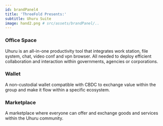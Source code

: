 ```yaml
---
id: brandPanel4
title: 'ThreeFold Presents:'
subtitle: Uhuru Suite
image: hand2.png # src/assets/brandPanel/..
---
```

### Office Space
Uhuru is an all-in-one productivity tool that integrates work
station, file system, chat, video conf and vpn browser. All
needed to deploy efficient collaboration and interaction within
governments, agencies or corporations.

### Wallet
A non-custodial wallet compatible with CBDC to exchange value
within the group and make it flow within a specific ecosystem.

### Marketplace
A marketplace where everyone can offer and exchange goods
and services within the Uhuru community.
